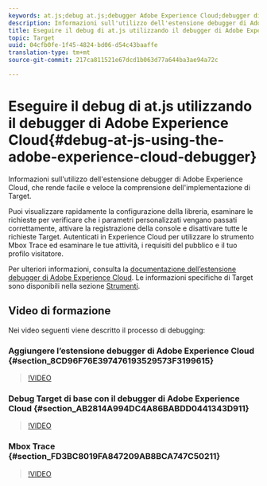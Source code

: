 ```yaml
---
keywords: at.js;debug at.js;debugger Adobe Experience Cloud;debugger di experience cloud;traccia mbox;evidenziazione mbox;debug
description: Informazioni sull'utilizzo dell'estensione debugger di Adobe Experience Cloud, che rende facile e veloce la comprensione dell'implementazione di Target.
title: Eseguire il debug di at.js utilizzando il debugger di Adobe Experience Cloud
topic: Target
uuid: 04cfb0fe-1f45-4824-bd06-d54c43baaffe
translation-type: tm+mt
source-git-commit: 217ca811521e67dcd1b063d77a644ba3ae94a72c

---
```



# Eseguire il debug di at.js utilizzando il debugger di Adobe Experience Cloud{#debug-at-js-using-the-adobe-experience-cloud-debugger}

Informazioni sull'utilizzo dell'estensione debugger di Adobe Experience Cloud, che rende facile e veloce la comprensione dell'implementazione di Target.

Puoi visualizzare rapidamente la configurazione della libreria, esaminare le richieste per verificare che i parametri personalizzati vengano passati correttamente, attivare la registrazione della console e disattivare tutte le richieste Target. Autenticati in Experience Cloud per utilizzare lo strumento Mbox Trace ed esaminare le tue attività, i requisiti del pubblico e il tuo profilo visitatore.

Per ulteriori informazioni, consulta la [documentazione dell’estensione debugger di Adobe Experience Cloud](https://docs.adobe.com/content/help/en/debugger/using/experience-cloud-debugger.html). Le informazioni specifiche di Target sono disponibili nella sezione [Strumenti](https://docs.adobe.com/content/help/en/debugger/using/tools.html).

## Video di formazione

Nei video seguenti viene descritto il processo di debugging:

### Aggiungere l’estensione debugger di Adobe Experience Cloud {#section_8CD96F76E397476193529573F3199615}

>[!VIDEO](https://video.tv.adobe.com/v/23114/?captions=ita)

### Debug Target di base con il debugger di Adobe Experience Cloud {#section_AB2814A994DC4A86BABDD0441343D911}

>[!VIDEO](https://video.tv.adobe.com/v/23115/?captions=ita)

### Mbox Trace {#section_FD3BC8019FA847209AB8BCA747C50211}

>[!VIDEO](https://video.tv.adobe.com/v/23113/?captions=ita)
